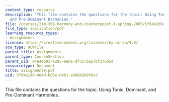 ```yaml
---
content_type: resource
description: 'This file contains the questions for the topic: Using Tonic, Dominant,
  and Pre-Dominant Harmonies.'
file: /courses/21m-301-harmony-and-counterpoint-i-spring-2005/5f64e1d0404db05e04b1e9dd4269f0cd_assignment9.pdf
file_type: application/pdf
learning_resource_types:
- Assignments
license: https://creativecommons.org/licenses/by-nc-sa/4.0/
ocw_type: OCWFile
parent_title: Assignments
parent_type: CourseSection
parent_uid: 84e4eb93-b285-ee61-df33-ba27bf276d5d
resourcetype: Document
title: assignment9.pdf
uid: 5f64e1d0-404d-b05e-04b1-e9dd4269f0cd
---
```

This file contains the questions for the topic: Using Tonic, Dominant, and Pre-Dominant Harmonies.